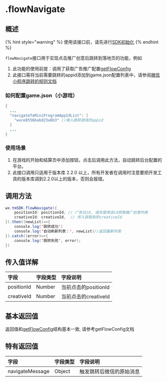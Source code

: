 # .flowNavigate

## 概述

{% hint style="warning" %}
使用该接口前，请先进行[SDK初始化](../initialization.md)
{% endhint %}

`flowNavigate`接口用于实现点击推广创意后跳转到落地页的功能，例如

1. 此功能的使用前提：调用了获取广告推广配置[getFlowConfig](https://www.yuque.com/eqrk37/gk0pcl/okpygt)
2. 此接口需将当前需要跳转的appid添加到game.json配置列表中，请参阅[微信小程序跳转的规则文档](https://developers.weixin.qq.com/miniprogram/dev/api/open-api/miniprogram-navigate/wx.navigateToMiniProgram.html)

### **如何配置game.json（小游戏）**

```java
{
  ...
  "navigateToMiniProgramAppIdList": [
    "wxce8556babd23a6b3" //填入跳转游戏的appid
  ]
  ...
}
```

### **使用场景**

1. 在游戏的开始和结算页中添加按钮，点击后调用此方法，自动跳转后台配置的平台。
2. 此接口调用只适用于版本库 2.2.0 以上，所有开发者在调用时注意要把开发工具的版本库调到2.2.0以上的版本，否则会报错。

## **调用方法**

```java
wx.tmSDK.flowNavigate({
    positionId: positionId, // 广告位id, 请先使用该id获取推广创意列表
    creativeId: creativeId,  // 传入获取到的creativeId
}).then((newList)=>{
    console.log('跳转成功')
    console.log('自动刷新列表：', newList)//返回最新列表 
}).catch((error)=>{
    console.log('跳转失败', error);
})
```

## **传入值详解**

| 字段 | 字段类型 | 字段说明 |
| :--- | :--- | :--- |
| positionId | Number | 当前点击的positionId |
| creativeId | Number | 当前点击的creativeId |

## **基本返回值**

返回值和[getFlowConfig](https://www.yuque.com/eqrk37/gk0pcl/okpygt)结构基本一致, 请参考getFlowConfig文档

## **特有返回值**

| 字段 | 字段类型 | 字段说明 |
| :--- | :--- | :--- |
| navigateMessage | Object | 触发跳转后微信的原始消息 |

